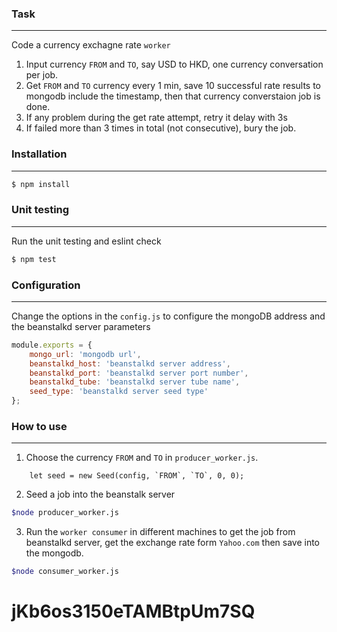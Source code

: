 ### Task
----
Code a currency exchagne rate `worker`

1. Input currency `FROM` and `TO`, say USD to HKD, one currency conversation per job.
2. Get `FROM` and `TO` currency every 1 min, save 10 successful rate results to mongodb include the timestamp, then that currency converstaion job is done.
3. If any problem during the get rate attempt, retry it delay with 3s
4. If failed more than 3 times in total (not consecutive), bury the job.
### Installation
----
```sh
$ npm install
```
### Unit testing
----
Run the unit testing and eslint check
```sh
$ npm test
```
### Configuration
----
Change the options in the `config.js` to configure the mongoDB address and the beanstalkd server parameters
```js
module.exports = {
	mongo_url: 'mongodb url',
	beanstalkd_host: 'beanstalkd server address',
	beanstalkd_port: 'beanstalkd server port number',
	beanstalkd_tube: 'beanstalkd server tube name',
	seed_type: 'beanstalkd server seed type'
};
```
### How to use
----
1. Choose the currency `FROM` and `TO` in `producer_worker.js`.
```
    let seed = new Seed(config, `FROM`, `TO`, 0, 0);
````
2. Seed a job into the beanstalk server
```sh
$node producer_worker.js
```
3.  Run the `worker consumer` in different machines to get the job from beanstalkd server, get the exchange rate form `Yahoo.com` then save into the mongodb.
```sh
$node consumer_worker.js
```
# jKb6os3150eTAMBtpUm7SQ
